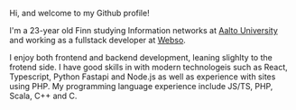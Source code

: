 Hi, and welcome to my Github profile!

I'm a 23-year old Finn studying Information networks at [Aalto University](https://www.aalto.fi/en) and working as a fullstack developer at [Webso](https://www.webso.fi).

I enjoy both frontend and backend development, leaning slighlty to the frotend side. I have good skills in with modern technologeis such as React, Typescript, Python Fastapi and Node.js as well as experience with sites using PHP.
My programming language experience include JS/TS, PHP, Scala, C++ and C.
